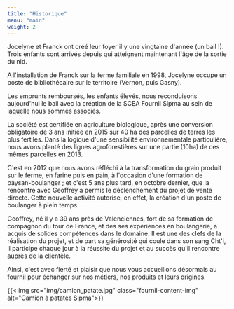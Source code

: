 ```yaml
---
title: "Historique"
menu: "main"
weight: 2
---
```


Jocelyne et Franck ont créé leur foyer il y une vingtaine d'année (un bail !).
Trois enfants sont arrivés depuis qui atteignent maintenant l'âge de la sortie
du nid.

A l'installation de Franck sur la ferme familiale en 1998, Jocelyne occupe un
poste de bibliothécaire sur le territoire (Vernon, puis Gasny).

Les emprunts remboursés, les enfants élevés, nous reconduisons aujourd'hui le
bail avec la création de la SCEA Fournil Sipma au sein de laquelle nous sommes
associés.

La société est certifiée en agriculture biologique, après une conversion
obligatoire de 3 ans initiée en 2015 sur 40 ha des parcelles de terres les plus
fertiles. Dans la logique d'une sensibilité environnementale particulière, nous
avons planté des lignes agroforestières sur une partie (10ha) de ces mêmes
parcelles en 2013.

C'est en 2012 que nous avons réfléchi à la transformation du grain produit sur
le ferme, en farine puis en pain, à l'occasion d'une formation de
paysan-boulanger ; et c'est 5 ans plus tard, en octobre dernier, que la
rencontre avec Geoffrey a permis le déclenchement du projet de vente directe.
Cette nouvelle activité autorise, en effet, la création d'un poste de boulanger
à plein temps.

Geoffrey, né il y a 39 ans près de Valenciennes, fort de sa formation de
compagnon du tour de France, et des ses expériences en boulangerie, a acquis de
solides compétences dans le domaine. Il est une des clefs de la réalisation du
projet, et de part sa générosité qui coule dans son sang Cht'i, il participe
chaque jour à la réussite du projet et au succès qu'il rencontre auprès de la
clientèle.

Ainsi, c'est avec fierté et plaisir que nous vous accueillons désormais au
fournil pour échanger sur nos métiers, nos produits et leurs origines.

{{< img src="img/camion_patate.jpg" class="fournil-content-img" alt="Camion à patates Sipma">}}
